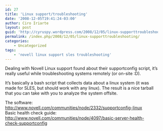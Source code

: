```yaml
---
id: 27
title: 'Linux support/troubleshooting'
date: '2008-12-05T19:41:24-03:00'
author: Ciro Iriarte
layout: post
guid: 'http://cyruspy.wordpress.com/2008/12/05/linux-supporttroubleshooting/'
permalink: /index.php/2008/12/05/linux-supporttroubleshooting/
categories:
    - Uncategorized
tags:
    - 'novell linux support sles troubleshooting'
---
```


Dealing with Novell Linux support found about their supportconfig script, it’s really useful while troubleshooting systems remotely (or on-site :D).

It’s basically a bash script that collects data about a linux system (it was made for SLES, but should work with any linux). The result is a nice tarball that you can take with you to analyze the system offsite.

The software: http://www.novell.com/communities/node/2332/supportconfig-linux  
Basic health check guide: http://www.novell.com/communities/node/4097/basic-server-health-check-supportconfig
